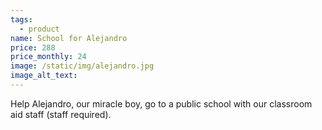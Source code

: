 ```yaml
---
tags:
  - product
name: School for Alejandro
price: 288
price_monthly: 24
image: /static/img/alejandro.jpg
image_alt_text:
---
```

Help Alejandro, our miracle boy, go to a public school with our classroom aid staff (staff required).